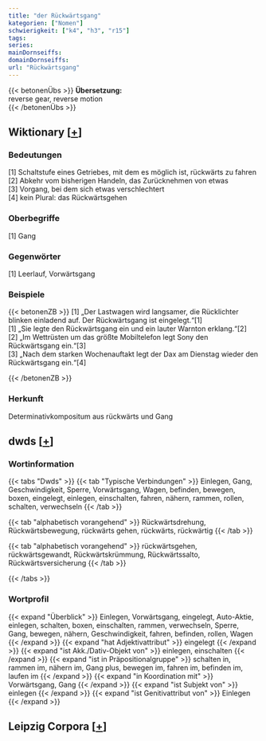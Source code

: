 ```yaml
---
title: "der Rückwärtsgang"
kategorien: ["Nomen"]
schwierigkeit: ["k4", "h3", "r15"]
tags:
series:
mainDornseiffs:
domainDornseiffs:
url: "Rückwärtsgang"
---
```


{{< betonenÜbs >}}
**Übersetzung:**  
reverse gear, reverse motion  
{{< /betonenÜbs >}}

## Wiktionary [[+](https://de.wiktionary.org/wiki/Rückwärtsgang)]

### Bedeutungen
[1] Schaltstufe eines Getriebes, mit dem es möglich ist, rückwärts zu fahren  
[2] Abkehr vom bisherigen Handeln, das Zurücknehmen von etwas  
[3] Vorgang, bei dem sich etwas verschlechtert  
[4] kein Plural: das Rückwärtsgehen  

### Oberbegriffe
[1] Gang  

### Gegenwörter
[1] Leerlauf, Vorwärtsgang  

### Beispiele
{{< betonenZB >}}
[1] „Der Lastwagen wird langsamer, die Rücklichter blinken einladend auf. Der Rückwärtsgang ist eingelegt.“[1]  
[1] „Sie legte den Rückwärtsgang ein und ein lauter Warnton erklang.“[2]  
[2] „Im Wettrüsten um das größte Mobiltelefon legt Sony den Rückwärtsgang ein.“[3]  
[3] „Nach dem starken Wochenauftakt legt der Dax am Dienstag wieder den Rückwärtsgang ein.“[4]  

{{< /betonenZB >}}
### Herkunft
Determinativkompositum aus rückwärts und Gang  



## dwds [[+](https://www.dwds.de/wb/Rückwärtsgang)]

### Wortinformation
{{< tabs "Dwds" >}}
{{< tab "Typische Verbindungen" >}}
Einlegen, Gang, Geschwindigkeit, Sperre, Vorwärtsgang, Wagen, befinden, bewegen, boxen, eingelegt, einlegen, einschalten, fahren, nähern, rammen, rollen, schalten, verwechseln
{{< /tab >}}

{{< tab "alphabetisch vorangehend" >}}
Rückwärtsdrehung, Rückwärtsbewegung, rückwärts gehen, rückwärts, rückwärtig
{{< /tab >}}

{{< tab "alphabetisch vorangehend" >}}
rückwärtsgehen, rückwärtsgewandt, Rückwärtskrümmung, Rückwärtssalto, Rückwärtsversicherung
{{< /tab >}}

{{< /tabs >}}

### Wortprofil
{{< expand "Überblick" >}} Einlegen, Vorwärtsgang, eingelegt, Auto-Aktie, einlegen, schalten, boxen, einschalten, rammen, verwechseln, Sperre, Gang, bewegen, nähern, Geschwindigkeit, fahren, befinden, rollen, Wagen {{< /expand >}}
{{< expand "hat Adjektivattribut" >}} eingelegt {{< /expand >}}
{{< expand "ist Akk./Dativ-Objekt von" >}} einlegen, einschalten {{< /expand >}}
{{< expand "ist in Präpositionalgruppe" >}} schalten in, rammen im, nähern im, Gang plus, bewegen im, fahren im, befinden im, laufen im {{< /expand >}}
{{< expand "in Koordination mit" >}} Vorwärtsgang, Gang {{< /expand >}}
{{< expand "ist Subjekt von" >}} einlegen {{< /expand >}}
{{< expand "ist Genitivattribut von" >}} Einlegen {{< /expand >}}

## Leipzig Corpora [[+](https://corpora.uni-leipzig.de/en/res?word=Rückwärtsgang&corpusId=deu_newscrawl-public_2018)]

